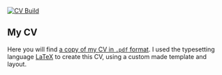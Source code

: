 [![CV Build](https://github.com/jwalton3141/CV/actions/workflows/main.yml/badge.svg)](https://github.com/jwalton3141/CV/actions/workflows/main.yml)

## My CV

Here you will find [a copy of my CV in `.pdf` format](./cv.pdf). I used the
typesetting language [LaTeX](https://www.latex-project.org/about/) to create
this CV, using a custom made template and layout.
